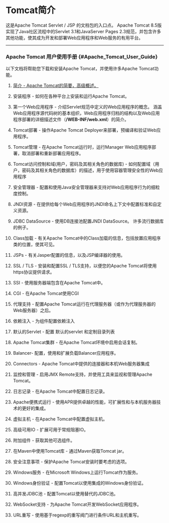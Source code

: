 # Tomcat简介

这是Apache Tomcat Servlet / JSP 的文档包的入口点。 Apache Tomcat 8.5版实现了Java社区流程中的Servlet 3.1和JavaServer Pages 2.3规范，并包含许多其他功能，使其成为开发和部署Web应用程序和Web服务的有用平台。

---

### Apache Tomcat 用户使用手册 {#Apache_Tomcat_User_Guide}

以下文档将帮助您下载和安装Apache Tomcat，并使用许多Apache Tomcat功能。

1. [简介                               - Apache Tomcat的简要，高级概述。](//Tomcat简介)
2. 安装程序                       - 如何在各种平台上安装和运行Apache Tomcat。
3. 第一个Web应用程序    - 介绍Servlet规范中定义的Web应用程序的概念。 涵盖Web应用程序源代码树的基本组织，Web应用程序归档的结构以及Web应用程序部署的详细描述文件（**/WEB-INF/web.xml**）的简介。
4. Tomcat部署 - 操作Apache Tomcat Deployer来部署，预编译和验证Web应用程序。
5. Tomcat管理 - 在Apache Tomcat运行时，运行Manager Web应用程序部署，取消部署和重新部署应用程序。
6. Tomcat访问控制和域\(用户，密码及其相关角色的数据库\) - 如何配置域（用户，密码及其相关角色的数据库）的描述，用于使用容器管理安全性的Web应用程序
7. 安全管理器 - 配置和使用Java安全管理器来支持对Web应用程序行为的细粒度控制。
8. JNDI资源 - 在提供给每个Web应用程序的JNDI命名上下文中配置标准和自定义资源。
9. JDBC DataSource - 使用DB连接池配置JNDI DataSource。 许多流行数据库的例子。
10. Class加载 - 有关Apache Tomcat中的Class加载的信息，包括放置应用程序类的位置，使其可见。
11. JSPs - 有关Jasper配置的信息，以及JSP编译器的使用。
12. SSL / TLS - 安装和配置SSL / TLS支持，以便您的Apache Tomcat将使用https协议提供请求。
13. SSI - 使用服务器端包含在Apache Tomcat中。
14. CGI - 在Apache Tomcat使用CGI
15. 代理支持 - 配置Apache Tomcat运行在代理服务器（或作为代理服务器的Web服务器）之后。
16. 依赖注入 - 为组件配置依赖注入
17. 默认的Servlet - 配置 默认的servlet 和定制目录列表
18. Apache Tomcat集群 - 在Apache Tomcat环境中启用会话复制。

19. Balancer- 配置，使用和扩展负载Balancer应用程序。

20. Connectors -  Apache Tomcat中提供的连接器和本机Web服务器集成

21. 监控和管理 - 启用JMX Remote支持，并使用工具来监视和管理Apache Tomcat。

22. 日志记录 - 在Apache Tomcat中配置日志记录。

23. Apache便携式运行 - 使用APR提供卓越的性能，可扩展性和与本机服务器技术的更好的集成。

24. 虚拟主机 - 在Apache Tomcat中配置虚拟主机。

25. 高级可用IO - 扩展可用于常规阻塞IO。

26. 附加组件 - 获取其他可选组件。

27. 在Maven中使用Tomcat库 - 通过Maven获取Tomcat jar。

28. 安全注意事项 - 保护Apache Tomcat安装时要考虑的选项。

29. Windows服务 - 在Microsoft Windows上运行Tomcat作为服务。

30. Windows身份验证 - 配置Tomcat以使用集成的Windows身份验证。

31. 高并发JDBC池 - 配置Tomcat以使用替代的JDBC池。

32. WebSocket支持 - 为Apache Tomcat开发WebSocket应用程序。

33. URL重写 - 使用基于regexp的重写阀门进行条件URL和主机重写。



